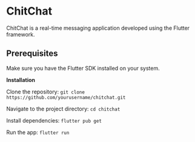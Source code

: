 # ChitChat

ChitChat is a real-time messaging application developed using the Flutter framework.

## Prerequisites
Make sure you have the Flutter SDK installed on your system.

**Installation**

Clone the repository: `git clone https://github.com/yourusername/chitchat.git`

Navigate to the project directory: `cd chitchat`

Install dependencies: `flutter pub get`

Run the app: `flutter run`

